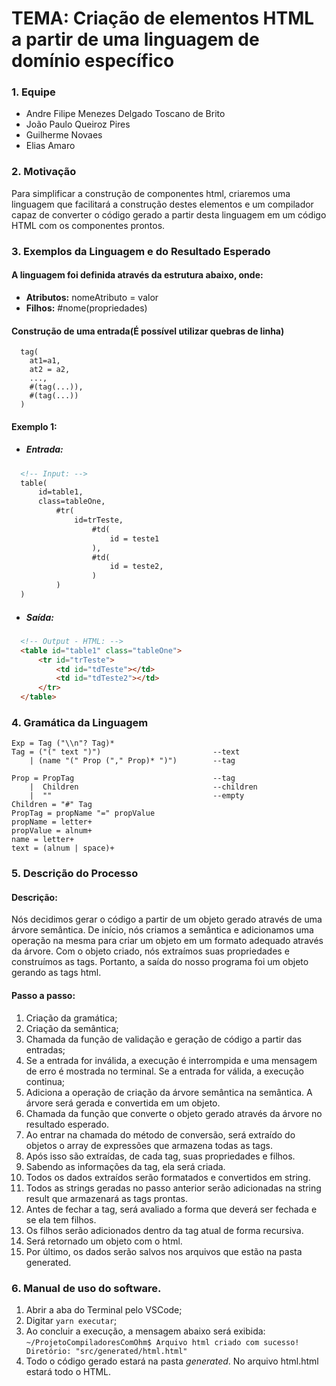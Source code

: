 # TEMA: Criação de elementos HTML a partir de uma linguagem de domínio específico

### 1. Equipe

  - Andre Filipe Menezes Delgado Toscano de Brito
  - João Paulo Queiroz Pires
  - Guilherme Novaes
  - Elias Amaro

### 2. Motivação

  Para simplificar a construção de componentes html, criaremos uma linguagem que facilitará a construção destes elementos e um compilador capaz de converter o código gerado a partir desta linguagem em um código HTML com os componentes prontos.

### 3. Exemplos da Linguagem e do Resultado Esperado

  #### **A linguagem foi definida através da estrutura abaixo, onde:**

  - **Atributos:** nomeAtributo = valor
  - **Filhos:** #nome(propriedades)


  #### **Construção de uma entrada(É possível utilizar quebras de linha)**

  ```
    tag(
      at1=a1,
      at2 = a2,
      ..., 
      #(tag(...)),
      #(tag(...))
    )
  ```

  #### **Exemplo 1:**

  - ##### **Entrada:**

  ```html
    <!-- Input: -->
    table(
        id=table1,
        class=tableOne,
            #tr(
                id=trTeste,    
                    #td(
                        id = teste1
                    ),
                    #td(
                        id = teste2,
                    )
            )
    )
  ```

  - ##### **Saída:**

  ```html
    <!-- Output - HTML: -->
    <table id="table1" class="tableOne">
        <tr id="trTeste">
            <td id="tdTeste"></td>
            <td id="tdTeste2"></td>
        </tr>
    </table>
  ```

### 4. Gramática da Linguagem

  ```
  Exp = Tag ("\\n"? Tag)*
  Tag = ("(" text ")")                         --text
      | (name "(" Prop ("," Prop)* ")")        --tag

  Prop = PropTag                               --tag
      |  Children                              --children
      |  ""                                    --empty
  Children = "#" Tag
  PropTag = propName "=" propValue
  propName = letter+
  propValue = alnum+
  name = letter+
  text = (alnum | space)+
  ```

### 5. Descrição do Processo

  #### Descrição:
  Nós decidimos gerar o código a partir de um objeto gerado através de uma árvore semântica. De início, nós criamos a semântica e adicionamos uma operação na mesma para criar um objeto em um formato adequado através da árvore. 
  Com o objeto criado, nós extraímos suas propriedades e construímos as tags.
  Portanto, a saída do nosso programa foi um objeto gerando as tags html.

  #### Passo a passo:

  1. Criação da gramática;
  2. Criação da semântica;
  3. Chamada da função de validação e geração de código a partir das entradas;
  4. Se a entrada for inválida, a execução é interrompida e uma mensagem de erro é mostrada no terminal. Se a entrada for válida, a execução continua;
  5. Adiciona a operação de criação da árvore semântica na semântica. A árvore será gerada e convertida em um objeto.
  6. Chamada da função que converte o objeto gerado através da árvore no resultado esperado.
  7. Ao entrar na chamada do método de conversão, será extraído do objetos o array de expressões que armazena todas as tags.
  8. Após isso são extraídas, de cada tag, suas propriedades e filhos.
  9. Sabendo as informações da tag, ela será criada.
  10. Todos os dados extraídos serão formatados e convertidos em string.
  11. Todos as strings geradas no passo anterior serão adicionadas na string result que armazenará as tags prontas.
  12. Antes de fechar a tag, será avaliado a forma que deverá ser fechada e se ela tem filhos.
  13. Os filhos serão adicionados dentro da tag atual de forma recursiva.
  14. Será retornado um objeto com o html.
  15. Por último, os dados serão salvos nos arquivos que estão na pasta generated.

### 6. Manual de uso do software.

  1. Abrir a aba do Terminal pelo VSCode;
  2. Digitar ```yarn executar```;
  3. Ao concluir a execução, a mensagem abaixo será exibida:
    ```
      ~/ProjetoCompiladoresComOhm$
      Arquivo html criado com sucesso!
      Diretório: "src/generated/html.html"
    ```
  4. Todo o código gerado estará na pasta *generated*. No arquivo html.html estará todo o HTML.